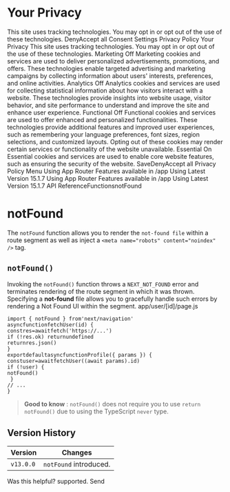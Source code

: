 # Your Privacy
This site uses tracking technologies. You may opt in or opt out of the use of these technologies.
DenyAccept all
Consent Settings
Privacy Policy
Your Privacy
This site uses tracking technologies. You may opt in or opt out of the use of these technologies.
Marketing
Off
Marketing cookies and services are used to deliver personalized advertisements, promotions, and offers. These technologies enable targeted advertising and marketing campaigns by collecting information about users' interests, preferences, and online activities. 
Analytics
Off
Analytics cookies and services are used for collecting statistical information about how visitors interact with a website. These technologies provide insights into website usage, visitor behavior, and site performance to understand and improve the site and enhance user experience.
Functional
Off
Functional cookies and services are used to offer enhanced and personalized functionalities. These technologies provide additional features and improved user experiences, such as remembering your language preferences, font sizes, region selections, and customized layouts. Opting out of these cookies may render certain services or functionality of the website unavailable.
Essential
On
Essential cookies and services are used to enable core website features, such as ensuring the security of the website. 
SaveDenyAccept all
Privacy Policy
Menu
Using App Router
Features available in /app
Using Latest Version
15.1.7
Using App Router
Features available in /app
Using Latest Version
15.1.7
API ReferenceFunctionsnotFound
# notFound
The `notFound` function allows you to render the `not-found file` within a route segment as well as inject a `<meta name="robots" content="noindex" />` tag.
## `notFound()`
Invoking the `notFound()` function throws a `NEXT_NOT_FOUND` error and terminates rendering of the route segment in which it was thrown. Specifying a **not-found** file allows you to gracefully handle such errors by rendering a Not Found UI within the segment.
app/user/[id]/page.js
```
import { notFound } from'next/navigation'
asyncfunctionfetchUser(id) {
constres=awaitfetch('https://...')
if (!res.ok) returnundefined
returnres.json()
}
exportdefaultasyncfunctionProfile({ params }) {
constuser=awaitfetchUser((await params).id)
if (!user) {
notFound()
 }
// ...
}
```

> **Good to know** : `notFound()` does not require you to use `return notFound()` due to using the TypeScript `never` type.
## Version History
Version| Changes  
---|---  
`v13.0.0`| `notFound` introduced.  
Was this helpful?
supported.
Send
